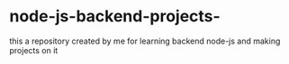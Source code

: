 # node-js-backend-projects-
this a repository created by me for learning backend node-js and making projects on it 
